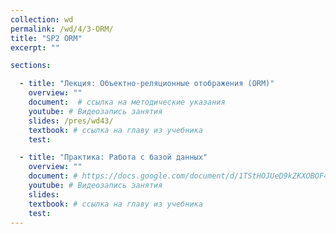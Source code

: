 ```yaml
---
collection: wd
permalink: /wd/4/3-ORM/
title: "SP2 ORM"
excerpt: ""

sections:

  - title: "Лекция: Объектно-реляционные отображения (ORM)" 
    overview: ""
    document:  # ссылка на методические указания
    youtube: # Видеозапись занятия
    slides: /pres/wd43/
    textbook: # ссылка на главу из учебника
    test: 

  - title: "Практика: Работа с базой данных" 
    overview: ""
    document: # https://docs.google.com/document/d/1TStHOJUeD9kZKXOBOF4qyXEyJmVf1BuS/edit?usp=sharing&ouid=116003821381017651142&rtpof=true&sd=true
    youtube: # Видеозапись занятия
    slides: 
    textbook: # ссылка на главу из учебника
    test: 
---
```

